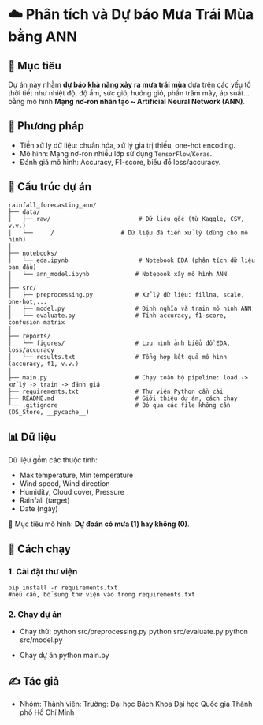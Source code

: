 # ☁️ Phân tích và Dự báo Mưa Trái Mùa bằng ANN


## 🎯 Mục tiêu
Dự án này nhằm **dự báo khả năng xảy ra mưa trái mùa** dựa trên các yếu tố thời tiết như nhiệt độ, độ ẩm, sức gió, hướng gió, phần trăm mây, áp suất... bằng mô hình **Mạng nơ-ron nhân tạo ~ Artificial Neural Network (ANN)**.


## 🧠 Phương pháp
- Tiền xử lý dữ liệu: chuẩn hóa, xử lý giá trị thiếu, one-hot encoding.
- Mô hình: Mạng nơ-ron nhiều lớp sử dụng `TensorFlow`/`Keras`.
- Đánh giá mô hình: Accuracy, F1-score, biểu đồ loss/accuracy.


## 📁 Cấu trúc dự án
```
rainfall_forecasting_ann/
├── data/
│   ├── raw/                         # Dữ liệu gốc (từ Kaggle, CSV, v.v.)
│   └──     /                   # Dữ liệu đã tiền xử lý (dùng cho mô hình)
│
├── notebooks/
│   └── eda.ipynb                    # Notebook EDA (phân tích dữ liệu ban đầu)
│   └── ann_model.ipynb             # Notebook xây mô hình ANN
│
├── src/
│   ├── preprocessing.py            # Xử lý dữ liệu: fillna, scale, one-hot,...
│   ├── model.py                    # Định nghĩa và train mô hình ANN
│   └── evaluate.py                 # Tính accuracy, f1-score, confusion matrix
│
├── reports/
│   └── figures/                    # Lưu hình ảnh biểu đồ EDA, loss/accuracy
│   └── results.txt                 # Tổng hợp kết quả mô hình (accuracy, f1, v.v.)
│
├── main.py                         # Chạy toàn bộ pipeline: load -> xử lý -> train -> đánh giá
├── requirements.txt                # Thư viện Python cần cài
├── README.md                       # Giới thiệu dự án, cách chạy
└── .gitignore                      # Bỏ qua các file không cần (DS_Store, __pycache__)
```


## 📊 Dữ liệu
Dữ liệu gồm các thuộc tính:
- Max temperature, Min temperature
- Wind speed, Wind direction
- Humidity, Cloud cover, Pressure
- Rainfall (target)
- Date (ngày)

📌 Mục tiêu mô hình: **Dự đoán có mưa (1) hay không (0)**.

## 🧪 Cách chạy
### 1. Cài đặt thư viện
    pip install -r requirements.txt
    #nếu cần, bổ sung thư viện vào trong requirements.txt

### 2. Chạy dự án


-   Chạy thử:
    python src/preprocessing.py
    python src/evaluate.py
    python src/model.py
    
-   Chạy dự án
python main.py

## ✍️ Tác giả
-   Nhóm:
    Thành viên:
    Trường: Đại học Bách Khoa Đại học Quốc gia Thành phố Hồ Chí Minh